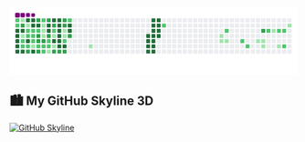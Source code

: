 ![snake gif](https://github.com/tandsilva/tandsilva/blob/output/github-contribution-grid-snake.gif)

## 🏙️ My GitHub Skyline 3D

[![GitHub Skyline](https://github.com/tandsilva/tandsilva/raw/main/assets/skyline.gif)](https://skyline.github.com/tandsilva/2024)
